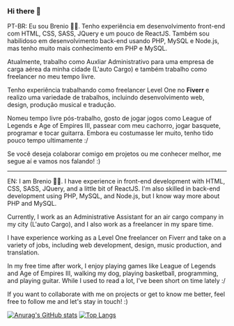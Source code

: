 ### Hi there 👋

PT-BR:
Eu sou Brenio 🗿😊. Tenho experiência em desenvolvimento front-end com HTML, CSS, SASS, JQuery e um pouco de ReactJS. Também sou habilidoso em desenvolvimento back-end usando PHP, MySQL e Node.js, mas tenho muito mais conhecimento em PHP e MySQL. 

Atualmente, trabalho como Auxliar Administrativo para uma empresa de carga aérea da minha cidade (L'auto Cargo) e também trabalho como freelancer no meu tempo livre.

Tenho experiência trabalhando como freelancer Level One no <strong>Fiverr</strong> e realizo uma variedade de trabalhos, incluindo desenvolvimento web, design, produção musical e tradução. 

Nomeu tempo livre pós-trabalho, gosto de jogar jogos como League of Legends e Age of Empires III, passear com meu cachorro, jogar basquete, programar e tocar guitarra. Embora eu costumasse ler muito, tenho tido pouco tempo ultimamente :/

Se você deseja colaborar comigo em projetos ou me conhecer melhor, me segue aí e vamos nos falando! :)

---------------------------------------------------------------------------------------------------------------------------------------------------------------------

EN:
I am Brenio 🗿😊. I have experience in front-end development with HTML, CSS, SASS, JQuery, and a little bit of ReactJS. I'm also skilled in back-end development using PHP, MySQL, and Node.js, but I know way more about PHP and MySQL.

Currently, I work as an Administrative Assistant for an air cargo company in my city (L'auto Cargo), and I also work as a freelancer in my spare time.

I have experience working as a Level One freelancer on Fiverr and take on a variety of jobs, including web development, design, music production, and translation.

In my free time after work, I enjoy playing games like League of Legends and Age of Empires III, walking my dog, playing basketball, programming, and playing guitar. While I used to read a lot, I've been short on time lately :/

If you want to collaborate with me on projects or get to know me better, feel free to follow me and let's stay in touch! :)

[![Anurag's GitHub stats](https://github-readme-stats.vercel.app/api?username=brenio55)](https://github.com/anuraghazra/github-readme-stats)
[![Top Langs](https://github-readme-stats.vercel.app/api/top-langs/?username=brenio55&exclude_repo=repo1)](https://github.com/anuraghazra/github-readme-stats)



<!--
**brenio55/brenio55** is a ✨ _special_ ✨ repository because its `README.md` (this file) appears on your GitHub profile.

Here are some ideas to get you started:

- 🔭 I’m currently working on ...
- 🌱 I’m currently learning ...
- 👯 I’m looking to collaborate on ...
- 🤔 I’m looking for help with ...
- 💬 Ask me about ...
- 📫 How to reach me: ...
- 😄 Pronouns: ...
- ⚡ Fun fact: ...
-->
